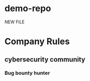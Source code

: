 # demo-repo
NEW FILE
<h1>Company Rules</h1>
  <h2>cybersecurity community</h2>
  <h3>Bug bounty hunter</h3>
